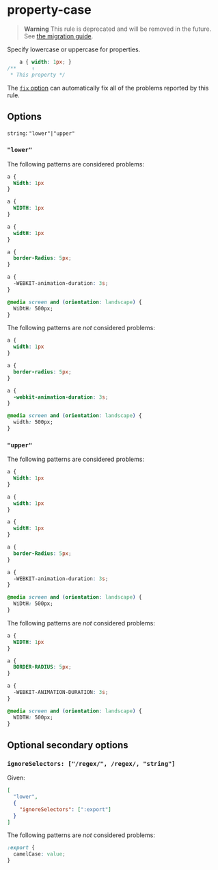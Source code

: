 # property-case  
  
> **Warning** This rule is deprecated and will be removed in the future. See [the migration guide](../../../docs/migration-guide/to-15.md).  
  
Specify lowercase or uppercase for properties.  
  
<!-- prettier-ignore -->  
```css  
    a { width: 1px; }  
/**     ↑  
 * This property */  
```  
  
The [`fix` option](../../../docs/user-guide/options.md#fix) can automatically fix all of the problems reported by this rule.  
  
## Options  
  
`string`: `"lower"|"upper"`  
  
### `"lower"`  
  
The following patterns are considered problems:  
  
<!-- prettier-ignore -->  
```css  
a {  
  Width: 1px  
}  
```  
  
<!-- prettier-ignore -->  
```css  
a {  
  WIDTH: 1px  
}  
```  
  
<!-- prettier-ignore -->  
```css  
a {  
  widtH: 1px  
}  
```  
  
<!-- prettier-ignore -->  
```css  
a {  
  border-Radius: 5px;  
}  
```  
  
<!-- prettier-ignore -->  
```css  
a {  
  -WEBKIT-animation-duration: 3s;  
}  
```  
  
<!-- prettier-ignore -->  
```css  
@media screen and (orientation: landscape) {  
  WiDtH: 500px;  
}  
```  
  
The following patterns are _not_ considered problems:  
  
<!-- prettier-ignore -->  
```css  
a {  
  width: 1px  
}  
```  
  
<!-- prettier-ignore -->  
```css  
a {  
  border-radius: 5px;  
}  
```  
  
<!-- prettier-ignore -->  
```css  
a {  
  -webkit-animation-duration: 3s;  
}  
```  
  
<!-- prettier-ignore -->  
```css  
@media screen and (orientation: landscape) {  
  width: 500px;  
}  
```  
  
### `"upper"`  
  
The following patterns are considered problems:  
  
<!-- prettier-ignore -->  
```css  
a {  
  Width: 1px  
}  
```  
  
<!-- prettier-ignore -->  
```css  
a {  
  width: 1px  
}  
```  
  
<!-- prettier-ignore -->  
```css  
a {  
  widtH: 1px  
}  
```  
  
<!-- prettier-ignore -->  
```css  
a {  
  border-Radius: 5px;  
}  
```  
  
<!-- prettier-ignore -->  
```css  
a {  
  -WEBKIT-animation-duration: 3s;  
}  
```  
  
<!-- prettier-ignore -->  
```css  
@media screen and (orientation: landscape) {  
  WiDtH: 500px;  
}  
```  
  
The following patterns are _not_ considered problems:  
  
<!-- prettier-ignore -->  
```css  
a {  
  WIDTH: 1px  
}  
```  
  
<!-- prettier-ignore -->  
```css  
a {  
  BORDER-RADIUS: 5px;  
}  
```  
  
<!-- prettier-ignore -->  
```css  
a {  
  -WEBKIT-ANIMATION-DURATION: 3s;  
}  
```  
  
<!-- prettier-ignore -->  
```css  
@media screen and (orientation: landscape) {  
  WIDTH: 500px;  
}  
```  
  
## Optional secondary options  
  
### `ignoreSelectors: ["/regex/", /regex/, "string"]`  
  
Given:  
  
```json  
[  
  "lower",  
  {  
    "ignoreSelectors": [":export"]  
  }  
]  
```  
  
The following patterns are _not_ considered problems:  
  
<!-- prettier-ignore -->  
```css  
:export {  
  camelCase: value;  
}  
```  
